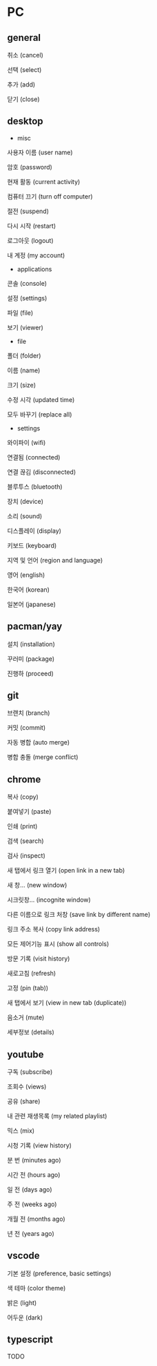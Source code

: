 # PC

## general

취소 (cancel)

선택 (select)

추가 (add)

닫기 (close)

## desktop

- misc

사용자 이름 (user name)

암호 (password)

현재 활동 (current activity)

컴퓨터  끄기 (turn off computer)

절전 (suspend)

다시 시작 (restart)

로그아웃 (logout)

내 계정 (my account)

- applications

콘솔 (console)

설정 (settings)

파일 (file)

보기 (viewer)

- file

폴더 (folder)

이름 (name)

크기 (size)

수정 시각 (updated time)

모두 바꾸기 (replace all)

- settings

와이파이 (wifi)

연결됨 (connected)

연결 끊김 (disconnected)

블루투스 (bluetooth)

장치 (device)

소리 (sound)

디스플레이 (display)

키보드 (keyboard)

지역 및 언어 (region and language)

영어 (english)

한국어 (korean)

일본어 (japanese)

## pacman/yay

설치 (installation)

꾸러미 (package)

진행하 (proceed)

## git

브랜치 (branch)

커밋 (commit)

자동 병합 (auto merge)

병합 충돌 (merge conflict)

## chrome

복사 (copy)

붙여넣기 (paste)

인쇄 (print)

검색 (search)

검사 (inspect)

새 탭에서 링크 열기 (open link in a new tab)

새 창...  (new window)

시크릿창...  (incognite window)

다른 이름으로 링크 처창 (save link by different name)

링크 주소 복사 (copy link address)

모든 제어기능 표시 (show all controls)

방문 기록 (visit history)

새로고침 (refresh)

고정 (pin (tab))

새 탭에서 보기 (view in new tab (duplicate))

음소거 (mute)

세부정보 (details)

## youtube

구독 (subscribe)

조회수 (views)

공유 (share)

내 관련 재생목록 (my related playlist)

믹스 (mix)

시청 기록 (view history)

분 번 (minutes ago)

시간 전 (hours ago)

일 전 (days ago)

주 전 (weeks ago)

개월 전 (months ago)

년 전 (years ago)

## vscode

기본 설정 (preference, basic settings)

색 테마 (color theme)

밝은 (light)

어두운 (dark)

## typescript

TODO